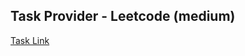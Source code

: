 ## Task Provider - Leetcode (medium)

[Task Link](https://leetcode.com/problems/customers-who-never-order/description/)
